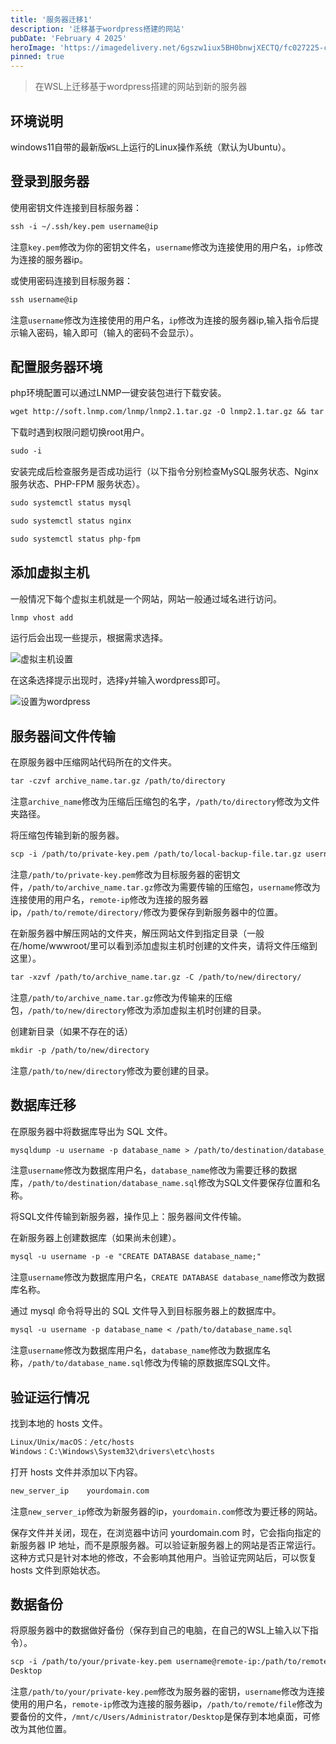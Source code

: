 ```yaml
---
title: '服务器迁移1'
description: '迁移基于wordpress搭建的网站'
pubDate: 'February 4 2025'
heroImage: 'https://imagedelivery.net/6gszw1iux5BH0bnwjXECTQ/fc027225-c8ad-4d9b-6fb7-bb10eb990b00/small'
pinned: true
---
```


> 在WSL上迁移基于wordpress搭建的网站到新的服务器

## 环境说明

windows11自带的最新版`WSL`上运行的Linux操作系统（默认为Ubuntu）。

## 登录到服务器

使用密钥文件连接到目标服务器：

```md
ssh -i ~/.ssh/key.pem username@ip
```

注意`key.pem`修改为你的密钥文件名，`username`修改为连接使用的用户名，`ip`修改为连接的服务器ip。

或使用密码连接到目标服务器：

```md
ssh username@ip
```
注意`username`修改为连接使用的用户名，`ip`修改为连接的服务器ip,输入指令后提示输入密码，输入即可（输入的密码不会显示）。

## 配置服务器环境

php环境配置可以通过LNMP一键安装包进行下载安装。

```md
wget http://soft.lnmp.com/lnmp/lnmp2.1.tar.gz -O lnmp2.1.tar.gz && tar zxf lnmp2.1.tar.gz && cd lnmp2.1 && ./install.sh lnmp
```

下载时遇到权限问题切换root用户。

```md
sudo -i
```

安装完成后检查服务是否成功运行（以下指令分别检查MySQL服务状态、Nginx 服务状态、PHP-FPM 服务状态）。

```md
sudo systemctl status mysql

sudo systemctl status nginx

sudo systemctl status php-fpm
```

## 添加虚拟主机

一般情况下每个虚拟主机就是一个网站，网站一般通过域名进行访问。

```md
lnmp vhost add
```
运行后会出现一些提示，根据需求选择。

![虚拟主机设置](/vhost.avif)

在这条选择提示出现时，选择y并输入wordpress即可。

![设置为wordpress](/ChooseWordpress.avif)

## 服务器间文件传输

在原服务器中压缩网站代码所在的文件夹。

```md
tar -czvf archive_name.tar.gz /path/to/directory
```
注意`archive_name`修改为压缩后压缩包的名字，`/path/to/directory`修改为文件夹路径。

将压缩包传输到新的服务器。

```md
scp -i /path/to/private-key.pem /path/to/local-backup-file.tar.gz username@remote-ip:/path/to/remote/directory/
```
注意`/path/to/private-key.pem`修改为目标服务器的密钥文件，`/path/to/archive_name.tar.gz`修改为需要传输的压缩包，`username`修改为连接使用的用户名，`remote-ip`修改为连接的服务器ip，`/path/to/remote/directory/`修改为要保存到新服务器中的位置。

在新服务器中解压网站的文件夹，解压网站文件到指定目录（一般在/home/wwwroot/里可以看到添加虚拟主机时创建的文件夹，请将文件压缩到这里）。

```md
tar -xzvf /path/to/archive_name.tar.gz -C /path/to/new/directory/
```
注意`/path/to/archive_name.tar.gz`修改为传输来的压缩包，`/path/to/new/directory`修改为添加虚拟主机时创建的目录。

创建新目录（如果不存在的话）
```md
mkdir -p /path/to/new/directory
```
注意`/path/to/new/directory`修改为要创建的目录。

## 数据库迁移

在原服务器中将数据库导出为 SQL 文件。

```md
mysqldump -u username -p database_name > /path/to/destination/database_name.sql
```
注意`username`修改为数据库用户名，`database_name`修改为需要迁移的数据库，`/path/to/destination/database_name.sql`修改为SQL文件要保存位置和名称。

将SQL文件传输到新服务器，操作见上：服务器间文件传输。

在新服务器上创建数据库（如果尚未创建）。

```md
mysql -u username -p -e "CREATE DATABASE database_name;"
```
注意`username`修改为数据库用户名，`CREATE DATABASE database_name`修改为数据库名称。

通过 mysql 命令将导出的 SQL 文件导入到目标服务器上的数据库中。

```md
mysql -u username -p database_name < /path/to/database_name.sql
```
注意`username`修改为数据库用户名，`database_name`修改为数据库名称，`/path/to/database_name.sql`修改为传输的原数据库SQL文件。

## 验证运行情况

找到本地的 hosts 文件。

```md
Linux/Unix/macOS：/etc/hosts
Windows：C:\Windows\System32\drivers\etc\hosts
```
打开 hosts 文件并添加以下内容。

```md
new_server_ip    yourdomain.com
```
注意`new_server_ip`修改为新服务器的ip，`yourdomain.com`修改为要迁移的网站。

保存文件并关闭，现在，在浏览器中访问 yourdomain.com 时，它会指向指定的新服务器 IP 地址，而不是原服务器。可以验证新服务器上的网站是否正常运行。这种方式只是针对本地的修改，不会影响其他用户。当验证完网站后，可以恢复 hosts 文件到原始状态。

## 数据备份

将原服务器中的数据做好备份（保存到自己的电脑，在自己的WSL上输入以下指令）。

```md
scp -i /path/to/your/private-key.pem username@remote-ip:/path/to/remote/file /mnt/c/Users/Administrator/Desktop
Desktop
```
注意`/path/to/your/private-key.pem`修改为服务器的密钥，`username`修改为连接使用的用户名，`remote-ip`修改为连接的服务器ip，`/path/to/remote/file`修改为要备份的文件，`/mnt/c/Users/Administrator/Desktop`是保存到本地桌面，可修改为其他位置。